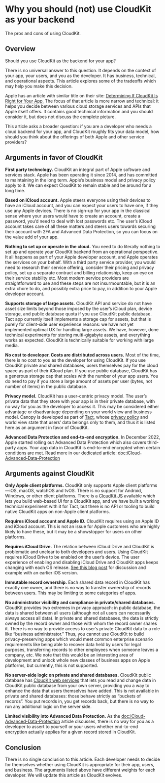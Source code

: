 # Why you should (not) use CloudKit as your backend

The pros and cons of using CloudKit.

## Overview

Should you use CloudKit as the backend for your app?

There is no universal answer to this question. It depends on the context of your app, your users, and you as the developer. It has business, technical, and operational aspects. This article explores some of the tradeoffs which may help you make this decision.

Apple has an article with similar title on their site: [Determining If CloudKit Is Right for Your App.](https://developer.apple.com/documentation/cloudkit/determining_if_cloudkit_is_right_for_your_app) The focus of that article is more narrow and technical: it helps you decide between various cloud storage services and APIs that Apple itself offers. It contains good technical information and you should consider it, but does not discuss the complete picture.

This article asks a broader question: if you are a developer who needs a cloud backend for your app, and CloudKit roughly fits your data model, how should you think about the offerings of both Apple and other service providers?

## Arguments in favor of CloudKit

**First party technology.** CloudKit an integral part of Apple software and services stack. Apple has been operating it since 2014, and has committed to maintaining in the long term. Apple’s business model and privacy policy apply to it. We can expect CloudKit to remain stable and be around for a long time.

**Based on iCloud account.** Apple steers everyone using their devices to have an iCloud account, and you can expect your users to have one, if they use any Apple devices. There is no sign-up for your app in the classical sense where your users would have to create an account, create a password, you’d need to deal with lost passwords etc. The user’s iCloud account takes care of all these matters and steers users towards securing their account with 2FA and Advanced Data Protection, so you can focus on the value add of your app.

**Nothing to set up or operate in the cloud.** You need to do literally nothing to set up and operate your CloudKit backend from an operational perspective. It all happens as part of your Apple developer account, and Apple operates the services on your behalf. With a third party service provider, you would need to research their service offering, consider their pricing and privacy policy, set up a separate contract and billing relationship, keep an eye on their service stability etc. Most modern service providers are straightforward to use and these steps are not insurmountable, but it is an extra chore to do, and possibly extra price to pay, in addition to your Apple developer account.

**Supports storage of large assets.** CloudKit API and service do not have asset size limits beyond those imposed by the user’s iCloud plan, device storage, and public database quota if you use CloudKit public database. Tact app currently itself implements a storage cap for assets, but that is purely for client-side user experience reasons: we have not yet implemented optimal UX for handling large assets. We have, however, done technical experiments for storing multi-gigabyte assets, and everything works as expected. CloudKit is technically suitable for working with large media.

**No cost to developer. Costs are distributed across users.** Most of the time, there is no cost to you as the developer for using CloudKit. If you use CloudKit private and shared databases, users themselves pay for the cloud space as part of their iCloud plan. If you use public database, CloudKit has a generous storage cap that scales with the number of your app users. You do need to pay if you store a large amount of assets per user (bytes, not number of items) in the public database.

**Privacy model.** CloudKit has a user-centric privacy model. The user’s private data that they store with your app is in their private database, with no way for you as the developer to access it. This may be considered either advantage or disadvantage depending on your world view and business model. Canopy is developed as part of [Tact](https://justtact.com), whose [privacy policy](https://go.justtact.com/link/privacy) and world view state that users’ data belongs only to them, and thus it is listed here as an argument in favor of CloudKit.

**Advanced Data Protection and end-to-end encryption.** In December 2022, Apple started rolling out Advanced Data Protection which also covers third-party apps. Your app data in CloudKit is end-to-end encrypted when certain conditions are met. Read more in our dedicated article: <doc:iCloud-Advanced-Data-Protection>

## Arguments against CloudKit

**Only Apple client platforms.** CloudKit only supports Apple client platforms—iOS, macOS, watchOS and tvOS. There is no support for Android, Windows, or other client platforms. There is a [CloudKit JS](https://developer.apple.com/documentation/cloudkitjs) available which lets you build web-based UI for a CloudKit app, and we have built a working technical experiment with it for Tact, but there is no API or tooling to build native CloudKit apps on non-Apple client platforms.

**Requires iCloud account and Apple ID.** CloudKit requires using an Apple ID and iCloud account. This is not an issue for Apple customers who are highly likely to have these, but it may be a showstopper for users on other platforms.

**Requires iCloud Drive.** The relation between iCloud Drive and CloudKit is problematic and unclear to both developers and users. Using CloudKit requires iCloud Drive to be enabled on the user’s device. The user experience of enabling and disabling iCloud Drive and CloudKit apps keeps changing with each OS release. [See this blog post](https://blog.justtact.com/disabling-icloud-drive-should-not-disable-cloudkit-access/) for discussion and example with an earlier iOS version.

**Immutable record ownership.** Each shared data record in CloudKit has exactly one owner, and there is no way to transfer ownership of records between users. This may be limiting to some categories of apps.

**No administrator visibility and compliance in private/shared databases.** CloudKit provides two extremes in privacy approach: in public database, the data is shared between all users (although not all users can necessarily always access all data). In private and shared databases, the data is strictly owned by the record owner and those with whom the record owner shares it. There is no way to provide access to user’s private CloudKit data to a role like “business administrator.” Thus, you cannot use CloudKit to build privacy-preserving apps which would meet common enterprise scenario requirements like being able to recover data held by users for legal purposes, transferring records to other employees when someone leaves a company, etc. We note that this would be an interesting area of development and unlock whole new classes of business apps on Apple platforms, but currently, this is not supported.

**No server-side logic on private and shared databases.** CloudKit public database has [CloudKit web services](https://developer.apple.com/library/archive/documentation/DataManagement/Conceptual/CloudKitWebServicesReference/index.html#//apple_ref/doc/uid/TP40015240) that lets you read and change data in CloudKit public database from your own server, providing you a way to enhance the data that users themselves have added. This is not available in private and shared databases: those behave strictly as “buckets of records”. You put records in, you get records back, but there is no way to run any additional logic on the server side.

**Limited visibility into Advanced Data Protection.** As the <doc:iCloud-Advanced-Data-Protection> article discusses, there is no way for you as a developer to assert to yourself or your users whether end-to-end encryption actually applies for a given record stored in CloudKit.

## Conclusion

There is no single conclusion to this article. Each developer needs to decide for themselves whether using CloudKit is appropriate for their app, users, and business. The arguments listed above have different weights for each developer. We will update this article as CloudKit evolves.
